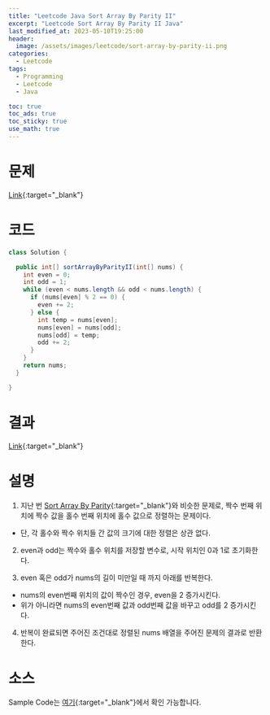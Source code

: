 ```yaml
---
title: "Leetcode Java Sort Array By Parity II"
excerpt: "Leetcode Sort Array By Parity II Java"
last_modified_at: 2023-05-10T19:25:00
header:
  image: /assets/images/leetcode/sort-array-by-parity-ii.png
categories:
  - Leetcode
tags:
  - Programming
  - Leetcode
  - Java

toc: true
toc_ads: true
toc_sticky: true
use_math: true
---
```

# 문제
[Link](https://leetcode.com/problems/sort-array-by-parity-ii){:target="_blank"}

# 코드
```java
class Solution {

  public int[] sortArrayByParityII(int[] nums) {
    int even = 0;
    int odd = 1;
    while (even < nums.length && odd < nums.length) {
      if (nums[even] % 2 == 0) {
        even += 2;
      } else {
        int temp = nums[even];
        nums[even] = nums[odd];
        nums[odd] = temp;
        odd += 2;
      }
    }
    return nums;
  }

}
```

# 결과
[Link](https://leetcode.com/problems/sort-array-by-parity-ii/submissions/947775184/){:target="_blank"}

# 설명
1. 지난 번 [Sort Array By Parity](../sort-array-by-parity){:target="_blank"}와 비슷한 문제로, 짝수 번째 위치에 짝수 값을 홀수 번째 위치에 홀수 값으로 정렬하는 문제이다.
- 단, 각 홀수와 짝수 위치들 간 값의 크기에 대한 정렬은 상관 없다.

2. even과 odd는 짝수와 홀수 위치를 저장할 변수로, 시작 위치인 0과 1로 초기화한다.

3. even 혹은 odd가 nums의 길이 미만일 때 까지 아래를 반복한다.
- nums의 even번째 위치의 값이 짝수인 경우, even을 2 증가시킨다.
- 위가 아니라면 nums의 even번째 값과 odd번째 값을 바꾸고 odd를 2 증가시킨다.

4. 반복이 완료되면 주어진 조건대로 정렬된 nums 배열을 주어진 문제의 결과로 반환한다.

# 소스
Sample Code는 [여기](https://github.com/GracefulSoul/leetcode/blob/master/src/main/java/gracefulsoul/problems/SortArrayByParityII.java){:target="_blank"}에서 확인 가능합니다.